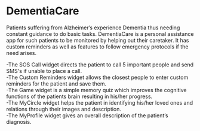 # DementiaCare
Patients suffering from Alzheimer’s experience Dementia thus needing constant guidance to do basic tasks. DementiaCare is a personal assistance app for such patients to be monitored by helping out their caretaker.  It has custom reminders as well as features to follow emergency protocols if the need arises.  

-The SOS Call widget directs the patient to call 5 important people and send SMS's if unable to place a call.  
-The Custom Reminders widget allows the closest people to enter custom reminders for the patient and save them.  
-The Game widget is a simple memory quiz which improves the cognitive functions of the patients brain resulting in his/her progress.  
-The MyCircle widget helps the patient in identifying his/her loved ones and relations through their images and description.  
-The MyProfile widget gives an overall description of the patient’s diagnosis.
